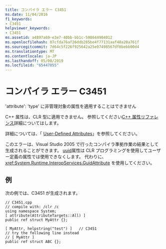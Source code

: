 ```yaml
---
title: コンパイラ エラー C3451
ms.date: 11/04/2016
f1_keywords:
- C3451
helpviewer_keywords:
- C3451
ms.assetid: a4897a69-e3e7-40bb-bb1c-598644904012
ms.openlocfilehash: 07cfda76af26ddb285be4f77131aaf48a20a761f
ms.sourcegitcommit: 7d64c5f226f925642a25e07498567df8bebb00d4
ms.translationtype: MT
ms.contentlocale: ja-JP
ms.lasthandoff: 05/08/2019
ms.locfileid: "65447855"
---
```

# <a name="compiler-error-c3451"></a>コンパイラ エラー C3451

'attribute': 'type' に非管理対象の属性を適用することはできません

C++ 属性は、CLR 型に適用できません。 参照してください[C++ 属性リファレンス](../../windows/attributes/attributes-alphabetical-reference.md)詳細についてはします。

詳細については、「 [User-Defined Attributes](../../extensions/user-defined-attributes-cpp-component-extensions.md)」を参照してください。

このエラーは、Visual Studio 2005 で行ったコンパイラ準拠作業の結果として生成されることができます。 [uuid](../../windows/uuid-cpp-attributes.md)属性は CLR プログラミングを使用してユーザー定義の属性では使用できなくします。 代わりに、<xref:System.Runtime.InteropServices.GuidAttribute> を使用してください。

## <a name="example"></a>例

次の例では、C3451 が生成されます。

```
// C3451.cpp
// compile with: /clr /c
using namespace System;
[ attribute(AttributeTargets::All) ]
public ref struct MyAttr {};

[ MyAttr, helpstring("test") ]   // C3451
// try the following line instead
// [ MyAttr ]
public ref struct ABC {};
```